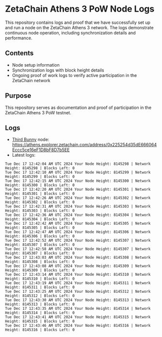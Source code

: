 # ZetaChain Athens 3 PoW Node Logs
This repository contains logs and proof that we have successfully set up and run a node on the ZetaChain Athens 3 network. The logs demonstrate continuous node operation, including synchronization details and performance.

## Contents
- Node setup information
- Synchronization logs with block height details
- Ongoing proof of work logs to verify active participation in the ZetaChain network

## Purpose
This repository serves as documentation and proof of participation in the ZetaChain Athens 3 PoW testnet.

## Logs

- [Third Bunny](https://thirdbunny.xyz/) node: https://athens.explorer.zetachain.com/address/0x225254d35dE666064Eccc5ce16eF1D8bF8D7b5EE
- Latest logs:
```
Tue Dec 17 12:42:04 AM UTC 2024 Your Node Height: 8145298 | Network Height: 8145298 | Blocks Left: 0
Tue Dec 17 12:42:10 AM UTC 2024 Your Node Height: 8145299 | Network Height: 8145299 | Blocks Left: 0
Tue Dec 17 12:42:15 AM UTC 2024 Your Node Height: 8145300 | Network Height: 8145300 | Blocks Left: 0
Tue Dec 17 12:42:20 AM UTC 2024 Your Node Height: 8145301 | Network Height: 8145301 | Blocks Left: 0
Tue Dec 17 12:42:26 AM UTC 2024 Your Node Height: 8145302 | Network Height: 8145302 | Blocks Left: 0
Tue Dec 17 12:42:31 AM UTC 2024 Your Node Height: 8145303 | Network Height: 8145303 | Blocks Left: 0
Tue Dec 17 12:42:36 AM UTC 2024 Your Node Height: 8145304 | Network Height: 8145304 | Blocks Left: 0
Tue Dec 17 12:42:42 AM UTC 2024 Your Node Height: 8145305 | Network Height: 8145305 | Blocks Left: 0
Tue Dec 17 12:42:47 AM UTC 2024 Your Node Height: 8145306 | Network Height: 8145306 | Blocks Left: 0
Tue Dec 17 12:42:52 AM UTC 2024 Your Node Height: 8145307 | Network Height: 8145307 | Blocks Left: 0
Tue Dec 17 12:42:58 AM UTC 2024 Your Node Height: 8145307 | Network Height: 8145307 | Blocks Left: 0
Tue Dec 17 12:43:03 AM UTC 2024 Your Node Height: 8145308 | Network Height: 8145308 | Blocks Left: 0
Tue Dec 17 12:43:08 AM UTC 2024 Your Node Height: 8145309 | Network Height: 8145309 | Blocks Left: 0
Tue Dec 17 12:43:14 AM UTC 2024 Your Node Height: 8145310 | Network Height: 8145310 | Blocks Left: 0
Tue Dec 17 12:43:19 AM UTC 2024 Your Node Height: 8145311 | Network Height: 8145311 | Blocks Left: 0
Tue Dec 17 12:43:25 AM UTC 2024 Your Node Height: 8145312 | Network Height: 8145312 | Blocks Left: 0
Tue Dec 17 12:43:30 AM UTC 2024 Your Node Height: 8145313 | Network Height: 8145313 | Blocks Left: 0
Tue Dec 17 12:43:35 AM UTC 2024 Your Node Height: 8145314 | Network Height: 8145314 | Blocks Left: 0
Tue Dec 17 12:43:41 AM UTC 2024 Your Node Height: 8145315 | Network Height: 8145315 | Blocks Left: 0
Tue Dec 17 12:43:46 AM UTC 2024 Your Node Height: 8145316 | Network Height: 8145316 | Blocks Left: 0
```
